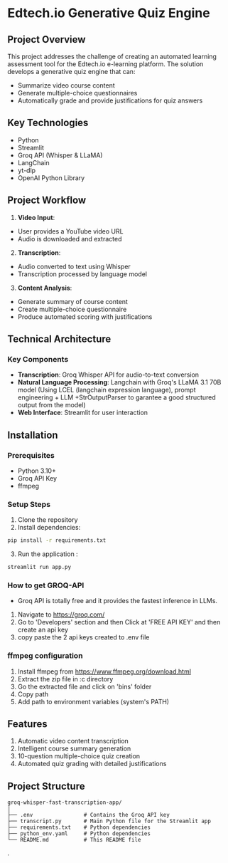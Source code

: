 # Edtech.io Generative Quiz Engine

## Project Overview

This project addresses the challenge of creating an automated learning assessment tool for the Edtech.io e-learning platform. The solution develops a generative quiz engine that can:
- Summarize video course content
- Generate multiple-choice questionnaires
- Automatically grade and provide justifications for quiz answers

## Key Technologies

- Python
- Streamlit
- Groq API (Whisper & LLaMA)
- LangChain
- yt-dlp
- OpenAI Python Library

## Project Workflow

1. **Video Input**: 
  - User provides a YouTube video URL
  - Audio is downloaded and extracted

2. **Transcription**:
  - Audio converted to text using Whisper
  - Transcription processed by language model

3. **Content Analysis**:
  - Generate summary of course content
  - Create multiple-choice questionnaire
  - Produce automated scoring with justifications

## Technical Architecture

### Key Components
- **Transcription**: Groq Whisper API for audio-to-text conversion
- **Natural Language Processing**: Langchain with Groq's LLaMA 3.1 70B model (Using LCEL (langchain expression language), prompt engineering + LLM +StrOutputParser to garantee a good structured output from the model)
- **Web Interface**: Streamlit for user interaction

## Installation

### Prerequisites
- Python 3.10+
- Groq API Key
- ffmpeg

### Setup Steps
1. Clone the repository
2. Install dependencies:
  ```bash
  pip install -r requirements.txt
  ```
3. Run the application : 
  ```bash
  streamlit run app.py
  ```
  
### How to get GROQ-API

- Groq API is totally free and it provides the fastest inference in LLMs.
1. Navigate to https://groq.com/
2. Go to 'Developers' section and then Click at 'FREE API KEY' and then create an api key
3. copy paste  the 2 api keys created to .env file

### ffmpeg configuration
1. Install ffmpeg from https://www.ffmpeg.org/download.html
2. Extract the zip file in \:c directory
3. Go the extracted file and click on 'bins' folder
4. Copy path 
5. Add path to environment variables (system's PATH)

## Features 

1. Automatic video content transcription
2. Intelligent course summary generation
3. 10-question multiple-choice quiz creation
4. Automated quiz grading with detailed justifications

## Project Structure

```
groq-whisper-fast-transcription-app/
│
├── .env                # Contains the Groq API key
├── transcript.py       # Main Python file for the Streamlit app
├── requirements.txt    # Python dependencies
├── python_env.yaml     # Python dependencies
└── README.md           # This README file
```
.